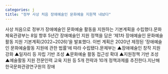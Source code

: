 ```yaml
---
categories: j
title: "정부 사상 처음 장애예술인 문화예술 지원책 내놨다"
---
```

사상 처음으로 정부가 장애예술인 문화예술 활동을 지원하는 기본계획을 수립했다.문화체육관광부는 8일 향후 5년간 장애예술인 지원 정책을 담은 ‘제1차 장애예술인 문화예술활동 지원 기본계획(2022~2026)’을 발표했다. 이번 계획은 2020년 제정된 ‘장애예술인 문화예술활동 지원에 관한 법률’에 따라 수립됐다.문체부는 ▲장애예술인 창작 지원 강화 ▲일자리 등 자립 기반 조성 ▲문화예술 활동 접근성 확대 ▲지원정책 기반 조성 ▲예술활동 지원 전문인력 교육 지원 등 5개 전략과 10개 정책과제를 추진한다.지난해 한국문화관광연구원의 장애